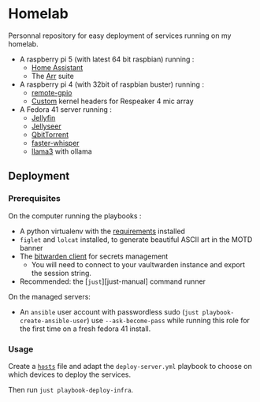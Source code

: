 # Homelab

Personnal repository for easy deployment of services running on my homelab.

- A raspberry pi 5 (with latest 64 bit raspbian) running :
    - [Home Assistant](https://www.home-assistant.io/)
    - The [Arr](https://wiki.servarr.com/) suite
- A raspberry pi 4 (with 32bit of raspbian buster) running :
    - [remote-gpio](https://gpiozero.readthedocs.io/en/stable/remote_gpio.html)
    - [Custom](https://github.com/saidijongo/ReSpeaker_Seeed_VoiceCard) kernel headers for Respeaker 4 mic array
- A Fedora 41 server running :
    - [Jellyfin](https://jellyfin.org/)
    - [Jellyseer](https://github.com/Fallenbagel/jellyseerr)
    - [QbitTorrent](https://github.com/qbittorrent/qBittorrent/)
    - [faster-whisper](https://github.com/SYSTRAN/faster-whisper)
    - [llama3](https://ollama.com/library/llama3) with ollama

## Deployment

### Prerequisites

On the computer running the playbooks :
- A python virtualenv with the [requirements](./requirements.txt) installed
- `figlet` and `lolcat` installed, to generate beautiful ASCII art in the MOTD banner
- The [bitwarden client](https://bitwarden.com/help/cli/#download-and-install) for secrets management
    - You will need to connect to your vaultwarden instance and export the session string.
- Recommended: the [`just`][just-manual] command runner

On the managed servers:
- An `ansible` user account with passwordless sudo (`just playbook-create-ansible-user`) use `--ask-become-pass` while running this role for the first time on a fresh fedora 41 install.

### Usage

Create a [`hosts`](https://docs.ansible.com/ansible/latest/inventory_guide/intro_inventory.html) file and adapt the `deploy-server.yml` playbook to choose on which devices to deploy the services.

Then run `just playbook-deploy-infra`.